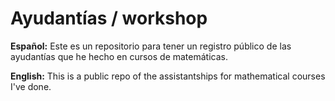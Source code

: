# Ayudantías / workshop
**Español:** Este es un repositorio para tener un registro público de las
ayudantías que he hecho en cursos de matemáticas.

**English:** This is a public repo of the assistantships for mathematical
courses I've done.
